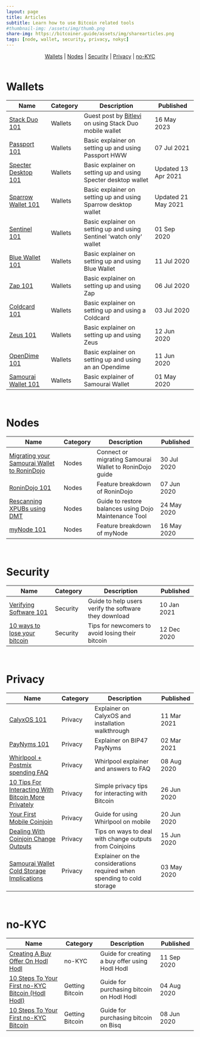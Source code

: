 ```yaml
---
layout: page
title: Articles
subtitle: Learn how to use Bitcoin related tools
#thumbnail-img: /assets/img/thumb.png
share-img: https://bitcoiner.guide/assets/img/sharearticles.png
tags: [node, wallet, security, privacy, nokyc]
---
```


<p align="center">
  <a href="#wallets">Wallets</a> |
  <a href="#nodes">Nodes</a> |
  <a href="#security">Security</a> |
  <a href="#privacy">Privacy</a> |
  <a href="#no-kyc">no-KYC</a>
  <br><br>
</p>


# Wallets

| Name                             | Category | Description                                                     |  Published                             |
|----------------------------------|----------|-----------------------------------------------------------------|----------------------------------------|
| [Stack Duo 101](/stack-duo)   | Wallets  | Guest post by [Bitlevi](https://twitter.com/Bit_levi) on using Stack Duo mobile wallet  |  16 May 2023            |
| [Passport 101](/passport)   | Wallets  | Basic explainer on setting up and using Passport HWW  | 07 Jul 2021                |
| [Specter Desktop 101](/specter)   | Wallets  | Basic explainer on setting up and using Specter desktop wallet  | Updated 13 Apr 2021                |
| [Sparrow Wallet 101](/sparrow)   | Wallets  | Basic explainer on setting up and using Sparrow desktop wallet  | Updated 21 May 2021                     |
| [Sentinel 101](/sentinel)        | Wallets   | Basic explainer on setting up and using Sentinel 'watch only' wallet | 01 Sep 2020                      |
| [Blue Wallet 101](/blue)         | Wallets  | Basic explainer on setting up and using Blue Wallet             | 11 Jul 2020                            |
| [Zap 101](/zap)                  | Wallets  | Basic explainer on setting up and using Zap                     | 06 Jul 2020                            |
| [Coldcard 101](/coldcard)        | Wallets  | Basic explainer on setting up and using a Coldcard              | 03 Jul 2020                            |
| [Zeus 101](/zeus)                | Wallets  | Basic explainer on setting up and using Zeus                    | 12 Jun 2020                            |
| [OpenDime 101](/opendime)         | Wallets  | Basic explainer on setting up and using an an Opendime          | 11 Jun 2020                            |
| [Samourai Wallet 101](/samourai) | Wallets  | Basic explainer of Samourai Wallet                              | 01 May 2020                            |

<br/>

# Nodes

| Name                             | Category | Description                                                     |  Published                             |
|----------------------------------|----------|-----------------------------------------------------------------|----------------------------------------|
| [Migrating your Samourai Wallet to RoninDojo](/rdmigrate) | Nodes | Connect or migrating Samourai Wallet to RoninDojo guide | 30 Jul 2020              |
| [RoninDojo 101](/ronindojo)      | Nodes    | Feature breakdown of RoninDojo                                  | 07 Jun 2020                            |
| [Rescanning XPUBs using DMT](/dojo) | Nodes |  Guide to restore balances using Dojo Maintenance Tool          | 24 May 2020                            |
| [myNode 101](/mynode)            | Nodes    | Feature breakdown of myNode                                     | 16 May 2020                            |

<br/>

# Security

| Name                             | Category | Description                                                     |  Published                             |
|----------------------------------|----------|-----------------------------------------------------------------|----------------------------------------|
| [Verifying Software 101](/verifysoftware) | Security |  Guide to help users verify the software they download | 10 Jan 2021                            |
| [10 ways to lose your bitcoin](/lostbitcoin) | Security | Tips for newcomers to avoid losing their bitcoin    | 12 Dec 2020                            |

<br/>

# Privacy

| Name                             | Category | Description                                                     |  Published                             |
|----------------------------------|----------|-----------------------------------------------------------------|----------------------------------------|
| [CalyxOS 101](/calyxos)          | Privacy  | Explainer on CalyxOS and installation walkthrough               | 11 Mar 2021                            |
| [PayNyms 101](/paynym) | Privacy    | Explainer on BIP47 PayNyms          | 02 Mar 2021                            |
| [Whirlpool + Postmix spending FAQ](/whirlpool) | Privacy    | Whirlpool explainer and answers to FAQ          | 08 Aug 2020                            |
| [10 Tips For Interacting With Bitcoin More Privately](/privacytips) | Privacy | Simple privacy tips for interacting with Bitcoin | 26 Jun 2020         |
| [Your First Mobile Coinjoin](/mobilecoinjoin) | Privacy     | Guide for using Whirlpool on mobile             | 20 Jun 2020                            |
| [Dealing With Coinjoin Change Outputs](/doxxic) | Privacy    | Tips on ways to deal with change outputs from Coinjoins | 15 Jun 2020                   |
| [Samourai Wallet Cold Storage Implications](/csimplications) | Privacy | Explainer on the considerations required when spending to cold storage | 03 May 2020 |

<br/>

# no-KYC 

| Name                             | Category | Description                                                     |  Published                             |
|----------------------------------|----------|-----------------------------------------------------------------|----------------------------------------|
| [Creating A Buy Offer On  Hodl Hodl](/hodlhodloffer)  | no-KYC  |  Guide for creating a buy offer using Hodl Hodl | 11 Sep 2020               |
| [10 Steps To Your First no-KYC Bitcoin (Hodl Hodl)](/hodlhodl)    | Getting Bitcoin  | Guide for purchasing bitcoin on Hodl Hodl | 04 Aug 2020         |
| [10 Steps To Your First no-KYC Bitcoin](/bisq) | Getting Bitcoin  | Guide for purchasing bitcoin on Bisq      | 08 Jun 2020                            |

